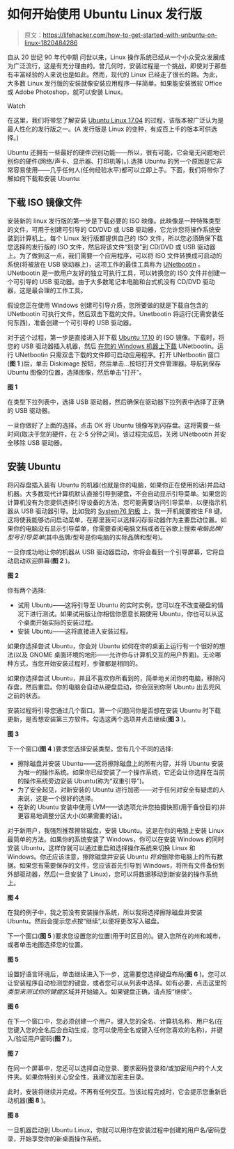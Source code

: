 # 如何开始使用 Ubuntu Linux 发行版

> 原文：<https://lifehacker.com/how-to-get-started-with-unbuntu-on-linux-1820484286>

自从 20 世纪 90 年代中期 问世以来，Linux 操作系统已经从一个小众受众发展成为广泛流行，这是有充分理由的。曾几何时，安装过程是一个挑战，即使对于那些有丰富经验的人来说也是如此。然而，现代的 Linux 已经走了很长的路。为此，大多数 Linux 发行版的安装就像安装应用程序一样简单。如果能安装微软 Office 或 Adobe Photoshop，就可以安装 Linux。

Watch

在这里，我们将带您了解安装 [Ubuntu Linux 17.04](http://releases.ubuntu.com/17.04/) 的过程，该版本被广泛认为是最人性化的发行版之一。(A 发行版是 Linux 的变种，有成百上千的版本可供选择。)

Ubuntu 还拥有一些最好的硬件识别功能——所以，很有可能，它会毫无问题地识别你的硬件(网络/声卡、显示器、打印机等)。).选择 Ubuntu 的另一个原因是它非常容易使用——几乎任何人(任何经验水平)都可以立即上手。下面，我们将带你了解如何下载和安装 Ubuntu:

## **下载 ISO 镜像文件**

安装新的 linux 发行版的第一步是下载必要的 ISO 映像。此映像是一种特殊类型的文件，可用于创建可引导的 CD/DVD 或 USB 驱动器，它允许您将操作系统安装到计算机上。每个 Linux 发行版都提供自己的 ISO 文件，所以您必须确保下载您选择的发行版的 ISO 文件，然后将该文件“刻录”到 CD/DVD 或 USB 驱动器上。为了做到这一点，我们需要一个应用程序，可以将 ISO 文件转换成可启动的系统(将被放在 USB 驱动器上)，这项工作的最佳工具称为 [UNetbootin](https://unetbootin.github.io/) 。UNetbootin 是一款用户友好的独立可执行工具，可以转换您的 ISO 文件并创建一个可引导的 USB 驱动器。由于大多数笔记本电脑和台式机没有 CD/DVD 驱动器，这是最合理的工作工具。

假设您正在使用 Windows 创建可引导介质，您所要做的就是下载自包含的 UNetbootin 可执行文件，然后双击下载的文件。Unetbootin 将运行(无需安装任何东西)，准备创建一个可引导的 USB 驱动器。

对于这个过程，第一步是直接进入并下载 [Ubuntu 17.10](https://www.ubuntu.com/download/desktop/contribute?version=17.10&architecture=amd64) 的 ISO 镜像。下载时，将您的 USB 驱动器插入机器，然后 [在您的 Windows 机器上下载](https://github.com/unetbootin/unetbootin/releases/download/657/unetbootin-windows-657.exe) UNetbootin。运行 UNetbootin 只需双击下载的文件即可启动应用程序。打开 UNetbootin 窗口(**图 1** )后，单击 Diskimage 按钮，然后单击…按钮打开文件管理器。导航到保存 Ubuntu 图像的位置，选择图像，然后单击“打开”。

**图 1**

在类型下拉列表中，选择 USB 驱动器，然后确保在驱动器下拉列表中选择了正确的 USB 驱动器。

一旦你做好了上面的选择，点击 OK 将 Ubuntu 镜像写到闪存盘。这将需要一些时间(取决于您的硬件，在 2-5 分钟之间)。该过程完成后，关闭 UNetbootin 并安全移除 USB 驱动器。

## **安装 Ubuntu**

将闪存盘插入装有 Ubuntu 的机器(也就是你的电脑，如果你正在使用的话)并启动机器。大多数现代计算机默认直接引导到硬盘，不会自动显示引导菜单。如果您的计算机没有为您提供选择引导设备的方法，您可能需要访问引导菜单，以便指示机器从 USB 驱动器引导。比如我的 [System76 豹极](https://system76.com/desktops/leopard) 上，我一开机就要按住 F8 键。这将使我能够访问启动菜单，在那里我可以选择闪存驱动器作为主要启动位置。如果你的电脑没有显示引导菜单，你需要查阅电脑文档或者在谷歌上搜索*电脑品牌/型号引导菜单*(其中品牌/型号是你电脑的实际品牌和型号)。

一旦你成功地让你的机器从 USB 驱动器启动，你将会看到一个引导屏幕，它将自动启动欢迎屏幕(**图 2** )。

**图 2**

你有两个选择:

*   试用 Ubuntu——这将引导至 Ubuntu 的实时实例，您可以在不改变硬盘的情况下进行测试。如果试用版让你相信你愿意长期使用 Ubuntu，你也可以从这个桌面开始实际的安装过程。
*   安装 Ubuntu——这将直接进入安装过程。

如果你选择尝试 Ubuntu，你会对 Ubuntu 如何在你的桌面上运行有一个很好的想法(以及 GNOME 桌面环境的地形——允许你与计算机交互的用户界面)。无论哪种方式，当您开始安装过程时，步骤都是相同的。

如果你选择尝试 Ubuntu，并且不喜欢你所看到的，简单地关闭你的电脑，移除闪存盘，然后重启。你的电脑会自动从硬盘启动，你会回到你带 Ubuntu 出去兜风之前的状态。

安装过程将引导您通过几个窗口。第一个问题问你是否想在安装 Ubuntu 时下载更新，是否想安装第三方软件。勾选这两个选项并点击继续(**图 3** )。

**图 3**

下一个窗口(**图 4** )要求您选择安装类型。您有几个不同的选择:

*   擦除磁盘并安装 Ubuntu——这将擦除磁盘上的所有内容，并将 Ubuntu 安装为唯一的操作系统。如果你已经安装了一个操作系统，它还会让你选择在当前的操作系统旁边安装 Ubuntu(称为“双重引导”)。
*   为了安全起见，对新安装的 Ubuntu 进行加密——对于任何对安全有疑虑的人来说，这是一个很好的选择。
*   在新的 Ubuntu 安装中使用 LVM——该选项允许您拍摄快照(用于备份目的)并更容易地调整分区大小(如果需要的话)。

对于新用户，我强烈推荐擦除磁盘，安装 Ubuntu。这是在你的电脑上安装 Linux 最简单的方法。如果你的系统安装了 Windows，你可以在安装 Windows 的同时安装 Ubuntu，这样你就可以通过重启和选择操作系统来切换 Linux 和 Windows。你还应该注意，擦除磁盘并安装 Ubuntu *将会*删除你电脑上的所有数据。如果您有需要保存的文件，您应该首先引导到 Windows，将所有文件备份到外部驱动器，然后(一旦安装了 Linux)，您可以将数据移动到新安装的操作系统上。

**图 4**

在我的例子中，我之前没有安装操作系统，所以我将选择擦除磁盘并安装 Ubuntu。然后会提示您点按“继续”,以便将更改写入磁盘。

下一个窗口(**图 5** )要求您设置您的位置(用于时区目的)。键入您所在的州和城市，或者单击地图选择您的位置。

**图 5**

设置好语言环境后，单击继续进入下一步，这需要您选择键盘布局(**图 6** )。您可以让安装程序自动检测您的键盘，或者您可以从列表中选择。如有必要，点击这里的*类型来测试你的键盘*区域并开始输入。如果键盘正确，请点按“继续”。

**图 6**

在下一个窗口中，您必须创建一个用户。键入您的全名、计算机名称、用户名(在您键入您的全名后会自动生成，您可以使用全名或键入任何您喜欢的名称)，并键入/验证用户密码(**图 7** )。

**图 7**

在同一个屏幕中，您还可以选择自动登录、要求密码登录和/或加密用户的个人文件夹。如果你特别关心安全性，我建议加密主目录。

此时，安装将继续并完成，不再有任何交互。当该过程完成时，它会提示您重新启动机器(**图 8** )。

**图 8**

一旦机器启动到 Ubuntu Linux，你就可以用你在安装过程中创建的用户名/密码登录，开始享受你的新桌面操作系统。